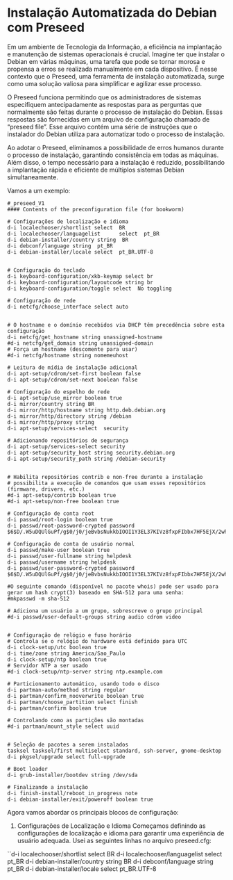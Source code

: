 # Instalação Automatizada do Debian com Preseed

Em um ambiente de Tecnologia da Informação, a eficiência na implantação e manutenção de sistemas operacionais é crucial. Imagine ter que instalar o Debian em várias máquinas,
uma tarefa que pode se tornar morosa e propensa a erros se realizada manualmente em cada dispositivo. É nesse contexto que o Preseed, uma ferramenta de instalação automatizada,
surge como uma solução valiosa para simplificar e agilizar esse processo.

O Preseed funciona permitindo que os administradores de sistemas especifiquem antecipadamente as respostas para as perguntas que normalmente são feitas durante o processo de instalação
do Debian. Essas respostas são fornecidas em um arquivo de configuração chamado de “preseed file”. Esse arquivo contém uma série de instruções que o instalador do Debian
utiliza para automatizar todo o processo de instalação.

Ao adotar o Preseed, eliminamos a possibilidade de erros humanos durante o processo de instalação, garantindo consistência em todas as máquinas.
Além disso, o tempo necessário para a instalação é reduzido, possibilitando a implantação rápida e eficiente de múltiplos sistemas Debian simultaneamente.

Vamos a um exemplo:

```
#_preseed_V1
#### Contents of the preconfiguration file (for bookworm)

# Configurações de localização e idioma
d-i localechooser/shortlist select  BR
d-i localechooser/languagelist      select  pt_BR
d-i debian-installer/country string  BR
d-i debconf/language string  pt_BR
d-i debian-installer/locale select  pt_BR.UTF-8


# Configuração do teclado
d-i keyboard-configuration/xkb-keymap select br
d-i keyboard-configuration/layoutcode string br
d-i keyboard-configuration/toggle select  No toggling

# Configuração de rede
d-i netcfg/choose_interface select auto


# O hostname e o domínio recebidos via DHCP têm precedência sobre esta configuração
d-i netcfg/get_hostname string unassigned-hostname
#d-i netcfg/get_domain string unassigned-domain
# Força um hostname (descomente para usar)
#d-i netcfg/hostname string nomemeuhost

# Leitura de mídia de instalação adicional
d-i apt-setup/cdrom/set-first boolean false
d-i apt-setup/cdrom/set-next boolean false

# Configuração do espelho de rede
d-i apt-setup/use_mirror boolean true
d-i mirror/country string BR
d-i mirror/http/hostname string http.deb.debian.org
d-i mirror/http/directory string /debian
d-i mirror/http/proxy string
d-i apt-setup/services-select  security

# Adicionando repositórios de segurança
d-i apt-setup/services-select security
d-i apt-setup/security_host string security.debian.org
d-i apt-setup/security_path string /debian-security


# Habilita repositórios contrib e non-free durante a instalação
# possibilita a execução de comandos que usam esses repositórios (firmware, drivers, etc.)
#d-i apt-setup/contrib boolean true
#d-i apt-setup/non-free boolean true

# Configuração de conta root
d-i passwd/root-login boolean true
d-i passwd/root-password-crypted password $6$D/.W5uDQUlGuPf/g$0/j0/jeBvbsNukkbIOOI1Y3EL37KIVz8fxpFIbbx7HF5EjX/2whBhpzCuwmlL2fPUl8rL165g8RlIHkRs.quw.

# Configuração de conta de usuário normal
d-i passwd/make-user boolean true
d-i passwd/user-fullname string helpdesk
d-i passwd/username string helpdesk
d-i passwd/user-password-crypted password $6$D/.W5uDQUlGuPf/g$0/j0/jeBvbsNukkbIOOI1Y3EL37KIVz8fxpFIbbx7HF5EjX/2whBhpzCuwmlL2fPUl8rL165g8RlIHkRs.quw.

#O seguinte comando (disponível no pacote whois) pode ser usado para gerar um hash crypt(3) baseado em SHA-512 para uma senha:
#mkpasswd -m sha-512

# Adiciona um usuário a um grupo, sobrescreve o grupo principal
#d-i passwd/user-default-groups string audio cdrom video


# Configuração de relógio e fuso horário
# Controla se o relógio do hardware está definido para UTC
d-i clock-setup/utc boolean true
d-i time/zone string America/Sao_Paulo
d-i clock-setup/ntp boolean true
# Servidor NTP a ser usado
#d-i clock-setup/ntp-server string ntp.example.com

# Particionamento automático, usando todo o disco
d-i partman-auto/method string regular
d-i partman/confirm_nooverwrite boolean true
d-i partman/choose_partition select finish
d-i partman/confirm boolean true

# Controlando como as partições são montadas
#d-i partman/mount_style select uuid


# Seleção de pacotes a serem instalados
tasksel tasksel/first multiselect standard, ssh-server, gnome-desktop
d-i pkgsel/upgrade select full-upgrade

# Boot loader
d-i grub-installer/bootdev string /dev/sda

# Finalizando a instalação
d-i finish-install/reboot_in_progress note
d-i debian-installer/exit/poweroff boolean true
```

Agora vamos abordar os principais blocos de configuração:

1. Configurações de Localização e Idioma
Começamos definindo as configurações de localização e idioma para garantir uma experiência de usuário adequada. Usei as seguintes linhas no arquivo preseed.cfg:

``d-i localechooser/shortlist select BR
d-i localechooser/languagelist select pt_BR
d-i debian-installer/country string BR
d-i debconf/language string pt_BR
d-i debian-installer/locale select pt_BR.UTF-8
```
